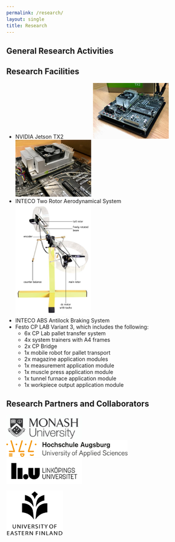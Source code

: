 ```yaml
---
permalink: /research/
layout: single
title: Research 
---
```


## General Research Activities ##



## Research Facilities ##
* NVIDIA Jetson TX2 &emsp;&emsp;&emsp;&emsp;&emsp; <img src="/assets/Figures/Jetson.jpg" width="200">&emsp;<img src="/assets/Figures/Jetson2.jpg" width="200">
* INTECO Two Rotor Aerodynamical System &emsp;&emsp;&emsp;&emsp;&emsp; <img src="/assets/Figures/Aero.png" width="200">
* INTECO ABS Antilock Braking System
* Festo CP LAB Variant 3, which includes the following:
  * 6x CP Lab pallet transfer system
  * 4x system trainers with A4 frames
  * 2x CP Bridge
  * 1x mobile robot for pallet transport
  * 2x magazine application modules
  * 1x measurement application module
  * 1x muscle press application module
  * 1x tunnel furnace application module
  * 1x workpiece output application module


## Research Partners and Collaborators ##

<img src="/assets/Figures/Monash.png" width="200">&emsp;&emsp; 
<img src="/assets/Figures/UAS.png" width="320">&emsp;&emsp; 
<img src="/assets/Figures/LiU.png" width="200">&emsp;&emsp;  

<img src="/assets/Figures/UEF.jpg" width="150">&emsp;&emsp; 

 

